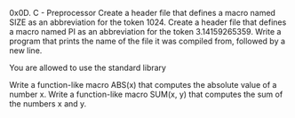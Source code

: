 0x0D. C - Preprocessor
Create a header file that defines a macro named SIZE as an abbreviation for the token 1024.
Create a header file that defines a macro named PI as an abbreviation for the token 3.14159265359.
Write a program that prints the name of the file it was compiled from, followed by a new line.

You are allowed to use the standard library

Write a function-like macro ABS(x) that computes the absolute value of a number x.
Write a function-like macro SUM(x, y) that computes the sum of the numbers x and y.
